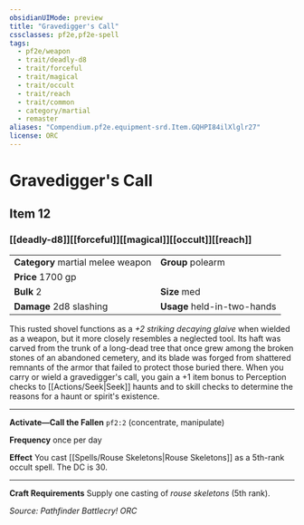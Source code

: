 ```yaml
---
obsidianUIMode: preview
title: "Gravedigger's Call"
cssclasses: pf2e,pf2e-spell
tags:
  - pf2e/weapon
  - trait/deadly-d8
  - trait/forceful
  - trait/magical
  - trait/occult
  - trait/reach
  - trait/common
  - category/martial
  - remaster
aliases: "Compendium.pf2e.equipment-srd.Item.GQHPI84ilXlglr27"
license: ORC
---
```

# Gravedigger's Call
## Item 12
### [[deadly-d8]][[forceful]][[magical]][[occult]][[reach]]

|  |  |
| -- | -- |
| **Category** martial melee weapon | **Group** polearm |
| **Price** 1700 gp |  |
| **Bulk** 2 | **Size** med |
| **Damage** 2d8 slashing  | **Usage** held-in-two-hands |



This rusted shovel functions as a _+2 striking decaying glaive_ when wielded as a weapon, but it more closely resembles a neglected tool. Its haft was carved from the trunk of a long-dead tree that once grew among the broken stones of an abandoned cemetery, and its blade was forged from shattered remnants of the armor that failed to protect those buried there. When you carry or wield a gravedigger's call, you gain a +1 item bonus to Perception checks to [[Actions/Seek|Seek]] haunts and to skill checks to determine the reasons for a haunt or spirit's existence.

* * *

**Activate—Call the Fallen** `pf2:2` (concentrate, manipulate)

**Frequency** once per day

**Effect** You cast [[Spells/Rouse Skeletons|Rouse Skeletons]] as a 5th-rank occult spell. The DC is 30.

* * *

**Craft Requirements** Supply one casting of _rouse skeletons_ (5th rank).

*Source: Pathfinder Battlecry!*
*ORC*